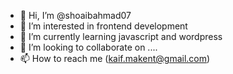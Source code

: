- 👋 Hi, I’m @shoaibahmad07
- 👀 I’m interested in frontend development
- 🌱 I’m currently learning javascript and wordpress
- 💞️ I’m looking to collaborate on ....
- 📫 How to reach me (kaif.makent@gmail.com)

<!---
shoaibahmad07/shoaibahmad07 is a ✨ special ✨ repository because its `README.md` (this file) appears on your GitHub profile.
You can click the Preview link to take a look at your changes.
--->
